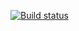 [![Build status](https://ci.appveyor.com/api/projects/status/3alnd22kw43h932o?svg=true)](https://ci.appveyor.com/project/tatyana24fomina/postmanecho)
